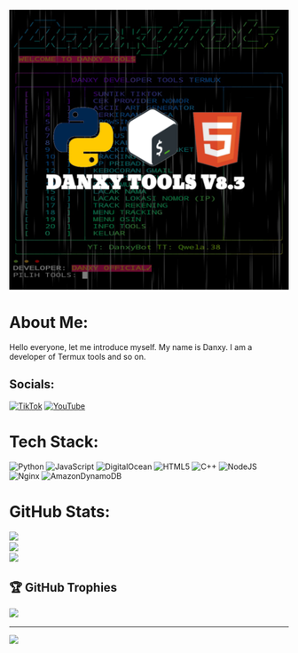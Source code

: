 ![Deskripsi Foto](https://github.com/DanxyPrasetyo/DanxyPrasetyo/blob/main/Tak%20berjudul7_20250811104800.png)

# About Me:
Hello everyone, let me introduce myself. My name is Danxy. I am a developer of Termux tools and so on.


## Socials:
[![TikTok](https://img.shields.io/badge/TikTok-%23000000.svg?logo=TikTok&logoColor=white)](https://tiktok.com/@https://www.tiktok.com/@qwela.38) [![YouTube](https://img.shields.io/badge/YouTube-%23FF0000.svg?logo=YouTube&logoColor=white)](https://youtube.com/@https://www.youtube.com/@DanxyOfficial) 

# Tech Stack:
![Python](https://img.shields.io/badge/python-3670A0?style=for-the-badge&logo=python&logoColor=ffdd54) ![JavaScript](https://img.shields.io/badge/javascript-%23323330.svg?style=for-the-badge&logo=javascript&logoColor=%23F7DF1E) ![DigitalOcean](https://img.shields.io/badge/DigitalOcean-%230167ff.svg?style=for-the-badge&logo=digitalOcean&logoColor=white) ![HTML5](https://img.shields.io/badge/html5-%23E34F26.svg?style=for-the-badge&logo=html5&logoColor=white) ![C++](https://img.shields.io/badge/c++-%2300599C.svg?style=for-the-badge&logo=c%2B%2B&logoColor=white) ![NodeJS](https://img.shields.io/badge/node.js-6DA55F?style=for-the-badge&logo=node.js&logoColor=white) ![Nginx](https://img.shields.io/badge/nginx-%23009639.svg?style=for-the-badge&logo=nginx&logoColor=white) ![AmazonDynamoDB](https://img.shields.io/badge/Amazon%20DynamoDB-4053D6?style=for-the-badge&logo=Amazon%20DynamoDB&logoColor=white)
# GitHub Stats:
![](https://github-readme-stats.vercel.app/api?username=DanxyPrasetyo&theme=chartreuse-dark&hide_border=false&include_all_commits=true&count_private=false)<br/>
![](https://nirzak-streak-stats.vercel.app/?user=DanxyPrasetyo&theme=chartreuse-dark&hide_border=false)<br/>
![](https://github-readme-stats.vercel.app/api/top-langs/?username=DanxyPrasetyo&theme=chartreuse-dark&hide_border=false&include_all_commits=true&count_private=false&layout=compact)

## 🏆 GitHub Trophies
![](https://github-profile-trophy.vercel.app/?username=DanxyPrasetyo&theme=vue-dark&no-frame=false&no-bg=false&margin-w=4)

---
[![](https://visitcount.itsvg.in/api?id=DanxyPrasetyo&icon=0&color=0)](https://visitcount.itsvg.in)

<!-- Proudly created with GPRM ( https://gprm.itsvg.in ) -->
